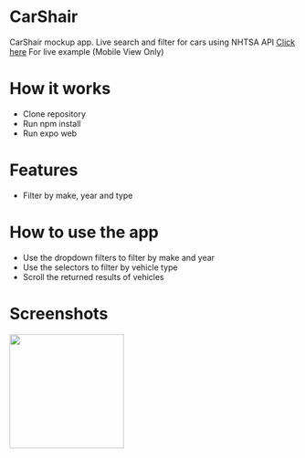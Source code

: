# CarShair
CarShair mockup app.
Live search and filter for cars using NHTSA API
[Click here](http://95.179.240.63:2020/) For live example (Mobile View Only)

# How it works

* Clone repository
* Run npm install
* Run expo web

# Features

* Filter by make, year and type 

# How to use the app
* Use the dropdown filters to filter by make and year
* Use the selectors to filter by vehicle type
* Scroll the returned results of vehicles 

# Screenshots
<img src="https://smart.brwskagroup.com:2323/public/uploads/carshair-screenshot-1.jpg" style="width: 200px"/>
<!-- ![Screenshot 1](https://smart.brwskagroup.com:2323/public/uploads/carshair-screenshot-1.jpg) -->
